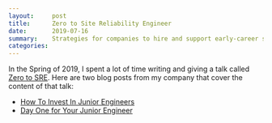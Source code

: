 ```yaml
---
layout:     post
title:      Zero to Site Reliability Engineer 
date:       2019-07-16
summary:    Strategies for companies to hire and support early-career software engineers 
categories: 
---
```


In the Spring of 2019, I spent a lot of time writing and giving a talk called [Zero to SRE](https://www.youtube.com/watch?v=JEVssm9VqtA). Here are two blog posts from my company that cover the content of that talk: 

* [How To Invest In Junior Engineers](https://www.fairwinds.com/thoughts/zero-to-sre-how-to-invest-in-junior-engineers)
* [Day One for Your Junior Engineer](https://www.fairwinds.com/thoughts/zero-to-sre-day-one-for-your-junior-engineer) 
